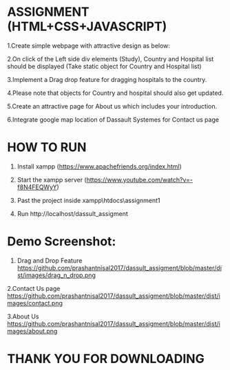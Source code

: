 

# ASSIGNMENT (HTML+CSS+JAVASCRIPT)

1.Create simple webpage with attractive design as below:

2.On click of the Left side div elements (Study), Country and Hospital list should be displayed (Take static object for Country and Hospital list)

3.Implement a Drag drop feature for dragging hospitals to the country. 

4.Please note that objects for Country and hospital should also get updated.

5.Create an attractive page for About us which includes your introduction.

6.Integrate google map location of Dassault Systemes for Contact us page


# HOW TO RUN
1. 	Install xampp (https://www.apachefriends.org/index.html)

2.  Start the xampp server 
	(https://www.youtube.com/watch?v=-f8N4FEQWyY)

3. Past the project inside xampp\htdocs\assignment1

4. Run http://localhost/dassult_assigment

# Demo Screenshot:
1. Drag and Drop Feature
https://github.com/prashantnisal2017/dassult_assigment/blob/master/dist/images/drag_n_drop.png

2.Contact Us page
https://github.com/prashantnisal2017/dassult_assigment/blob/master/dist/images/contact.png

3.About Us
https://github.com/prashantnisal2017/dassult_assigment/blob/master/dist/images/about.png




# THANK YOU FOR DOWNLOADING

